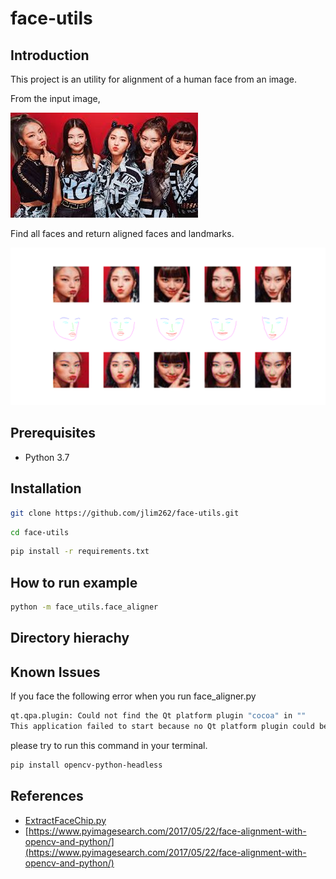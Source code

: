 # face-utils

## Introduction
This project is an utility for alignment of a human face from an image. 

From the input image, 

![input_img](./test/assets/sub_dir/five.jpg)

Find all faces and return aligned faces and landmarks.

![example](./example_result.png)

## Prerequisites
- Python 3.7

## Installation
```bash
git clone https://github.com/jlim262/face-utils.git
```
```bash
cd face-utils
```
```bash
pip install -r requirements.txt
```

## How to run example 
```bash
python -m face_utils.face_aligner
```

## Directory hierachy

## Known Issues
If you face the following error when you run face_aligner.py
```bash
qt.qpa.plugin: Could not find the Qt platform plugin "cocoa" in ""
This application failed to start because no Qt platform plugin could be initialized. Reinstalling the application may fix this problem.
```
please try to run this command in your terminal. 
```bash
pip install opencv-python-headless
```

## References
- [ExtractFaceChip.py](https://gist.github.com/zalo/fa4396ae7a72b7683888fd9cd1c6d920)
- [https://www.pyimagesearch.com/2017/05/22/face-alignment-with-opencv-and-python/](https://www.pyimagesearch.com/2017/05/22/face-alignment-with-opencv-and-python/)